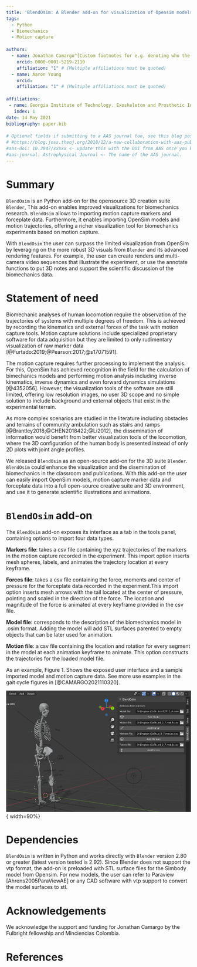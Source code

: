 ```yaml
---
title: 'BlendOsim: A Blender add-on for visualization of Opensim models and motion capture data'
tags:
  - Python
  - Biomechanics
  - Motion capture
  
authors:
  - name: Jonathan Camargo^[Custom footnotes for e.g. denoting who the corresponding author is can be included like this.]
    orcid: 0000-0001-5219-2110
    affiliation: "1" # (Multiple affiliations must be quoted)
  - name: Aaron Young
    orcid:     
    affiliation: "1" # (Multiple affiliations must be quoted)

affiliations:
 - name: Georgia Institute of Technology. Exoskeleton and Prosthetic Intelligent  Control (EPIC) lab.
   index: 1 
date: 14 May 2021
bibliography: paper.bib

# Optional fields if submitting to a AAS journal too, see this blog post:
# #https://blog.joss.theoj.org/2018/12/a-new-collaboration-with-aas-publishing
#aas-doi: 10.3847/xxxxx <- update this with the DOI from AAS once you know it.
#aas-journal: Astrophysical Journal <- The name of the AAS journal.
---
```


# Summary
`BlendOsim` is an Python add-on for the opensource 3D creation suite `Blender`, This add-on enables improved visualizations for biomechanics research.  `BlendOsim` allows to importing motion capture markers and forceplate data. Furthermore, it enables importing OpenSim models and motion trajectories, offering a richer visualization tool for biomechanics experiments based on motion capture.

With `BlendOsim` the user can surpass the limited visualization from OpenSim by leveraging on the more robust 3D visuals from `Blender` and its advanced rendering features. For example, the user can create renders and multi-camera video sequences that illustrate the experiment, or use the annotate functions to put 3D notes and support the scientific discussion of the biomechanics data.


# Statement of need

Biomechanic analyses of human locomotion require the observation of the trajectories of systems with multiple degrees of freedom. This is achieved by recording the kinematics and external forces of the task with motion capture tools. Motion capture solutions include specialized proprietary software for data adquisition but they are limited to only rudimentary visualization of raw marker data [@Furtado:2019;@Pearson:2017;@s17071591].

The motion capture requires further processing to implement the analysis. For this, OpenSim has achieved recognition in the field for the calculation of bimechanics models and performing motion analysis including inverse kinematics, inverse dynamics and even forward dynamics simulations [@4352056]. However, the visualization tools of the software are still limited, offering low resolution images, no user 3D scope and no simple solution to include background and external objects that exist in the experimental terrain. 

As more complex scenarios are studied in the literature including obstacles and terrains of community ambulation such as stairs and ramps [@Brantley2018;@CHEN2018422;@Li2012], the dissemination of information would benefit from better visualization tools of the locomotion, where the 3D configuration of the human body is presented instead of only 2D plots with joint angle profiles. 

 We released `BlendOsim` as an open-source add-on for the 3D suite `Blender`. `BlendOsim` could enhance the visualization and the disemination of biomechanics in the classroom and publications. With this add-on the user can easily import OpenSim models, motion capture marker data and forceplate data into a full open-source creative suite and 3D environment, and use it to generate scientific illustrations and animations.

# `BlendOsim` add-on

The `BlendOsim` add-on exposes its interface as a tab in the tools panel, containing options to import four data types.

**Markers file**: takes a csv file containing the xyz trajectories of the markers in the motion capture recorded in the experiment. This import option inserts mesh spheres, labels, and animates the trajectory location at every keyframe.

**Forces file**: takes a csv file containing the force, moments and center of pressure for the forceplate data recorded in the experiment.This import option inserts mesh arrows with the tail located at the center of pressure, pointing and scaled in the direction of the force. The location and magnitude of the force is animated at every keyframe provided in the csv file.

**Model file**: corresponds to the description of the biomechanics model in .osim format. Adding the model will add STL surfaces parented to empty objects that can be later used for animation. 

**Motion file**: a csv file containing the location and rotation for every segment in the model at each animation keyframe to animate. This option constructs the trajectories for the loaded model file.

As an example, Figure 1. Shows the exposed user interface and a sample imported model and motion capture data. See more use examples in the gait cycle figures in [@CAMARGO2021110320].

![User interface for BlendOsim. The user can import markers, forces, models and motion files](preview.png){ width=90%}

# Dependencies

`BlendOsim` is written in Python and works directly with  `Blender` version 2.80 or greater (latest version tested is 2.92). Since Blender does not support the vtp format, the add-on is preloaded with STL surface files for the Simbody model from Opensim. For new models, the user can refer to Paraview [Ahrens2005ParaViewAE] or any CAD software with vtp support to convert the model surfaces to stl. 


# Acknowledgements

We acknowledge the support and funding for Jonathan Camargo by the Fulbright fellowship and Minciencias Colombia.

# References